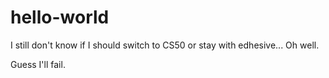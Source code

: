# hello-world

I still don't know if I should switch to CS50 or stay with edhesive...
Oh well.

Guess I'll fail.
